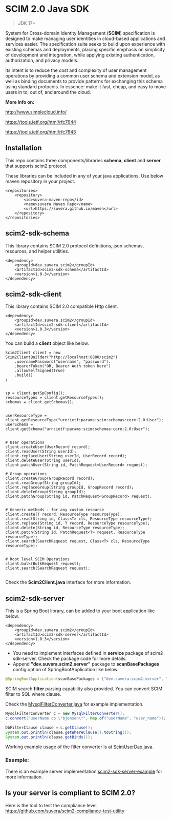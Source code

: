 # SCIM 2.0 Java SDK
> JDK 17+

System for Cross-domain Identity Management (**SCIM**) specification is designed to make managing 
user identities in cloud-based applications and services easier. The specification suite seeks to 
build upon experience with existing schemas and deployments, placing specific emphasis on 
simplicity of development and integration, while applying existing authentication, authorization, and 
privacy models. 

Its intent is to reduce the cost and complexity of user management operations by providing a common 
user schema and extension model, as well as binding documents to provide patterns for exchanging 
this schema using standard protocols. 
In essence: make it fast, cheap, and easy to move users in to, out of, and around the cloud.


**More Info on:**

http://www.simplecloud.info/

https://tools.ietf.org/html/rfc7644

https://tools.ietf.org/html/rfc7643


## Installation

This repo contains three components/libraries **schema**, **client** and **server** that supports scim2 protocol.

These libraries can be included in any of your java applications. 
Use below maven repository in your project.

```
<repositories>
    <repository>
        <id>suvera-maven-repo</id>
        <name>suvera Maven Repo</name>
        <url>https://suvera.github.io/maven</url>
    </repository>
</repositories>

```

## scim2-sdk-schema

This library contains SCIM 2.0 protocol definitions, json schemas, resources, and helper utilities. 

```
<dependency>
    <groupId>dev.suvera.scim2</groupId>
    <artifactId>scim2-sdk-schema</artifactId>
    <version>1.0.3</version>
</dependency>
```


## scim2-sdk-client

This library contains SCIM 2.0 compatible Http client.

```
<dependency>
    <groupId>dev.suvera.scim2</groupId>
    <artifactId>scim2-sdk-client</artifactId>
    <version>1.0.3</version>
</dependency>
```


You can build a **client** object like below.

```
Scim2Client client = new Scim2ClientBuilder("http://localhost:8880/scim2")
    .usernamePassword("username", "password").
    .bearerToken("OR, Bearer Auth token here")
    .allowSelfSigned(true)
    .build()
;


sp = client.getSpConfig();
ressourceTypes = client.getResourceTypes();
schemas = client.getSchemas();


userResourceType = client.getResourceType("urn:ietf:params:scim:schemas:core:2.0:User");
userSchema = client.getSchema("urn:ietf:params:scim:schemas:core:2.0:User");


# User operations
client.createUser(UserRecord record);
client.readUser(String userId);
client.replaceUser(String userId, UserRecord record);
client.deleteUser(String userId);
client.patchUser(String id, PatchRequest<UserRecord> request);

# Group operations
client.createGroup(GroupRecord record);
client.readGroup(String groupId);
client.replaceGroup(String groupId, GroupRecord record);
client.deleteGroup(String groupId);
client.patchGroup(String id, PatchRequest<GroupRecord> request);


# Generic methods - for any custom resource
client.create(T record, ResourceType resourceType);
client.read(String id, Class<T> cls, ResourceType resourceType);
client.replace(String id, T record, ResourceType resourceType);
client.delete(String id, ResourceType resourceType);
client.patch(String id, PatchRequest<T> request, ResourceType resourceType);
client.search(SearchRequest request, Class<T> cls, ResourceType resourceType);


# Root level SCIM Operations
client.bulk(BulkRequest request);
client.search(SearchRequest request);


```

Check the **Scim2Client.java** interface for more information.


## scim2-sdk-server

This is a Spring Boot library, can be added to your boot application like below.

```
<dependency>
    <groupId>dev.suvera.scim2</groupId>
    <artifactId>scim2-sdk-server</artifactId>
    <version>1.0.3</version>
</dependency>
``` 

- You need to implement interfaces defined in **service** package of scim2-sdk-server.  Check the package code for more details.
- Append **"dev.suvera.scim2.server"** package to **scanBasePackages** config option of SpringBootApplication like below.

```java
@SpringBootApplication(scanBasePackages = {"dev.suvera.scim2.server", "your packages here ..."})
```

SCIM search **filter** parsing capability also provided. You can convert SCIM filter to SQL where clause.

Check the [MysqlFilterConverter.java](scim2-sdk-schema/src/main/java/dev/suvera/scim2/schema/filter/mysql/MysqlFilterConverter.java) for example implementation.

```java
MysqlFilterConverter c = new MysqlFilterConverter();
c.convert("userName co \"bjensen\"", Map.of("userName", "user_name"));

DbFilterClause clause = c.getClause();
System.out.println(clause.getWhereClause().toString());
System.out.println(clause.getBinds());
```
Working example usage of the filter converter is at [ScimUserDao.java](scim2-sdk-server-example/src/main/java/dev/suvera/scim2/example/server/jpa/repo/ScimUserDao.java).

### Example:

There is an example server implementation [scim2-sdk-server-example](scim2-sdk-server-example) for more information.


## Is your server is compliant to SCIM 2.0?

Here is the tool to test the compliance level  https://github.com/suvera/scim2-compliance-test-utility
